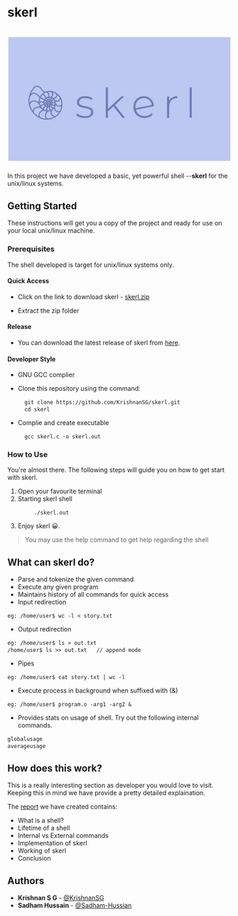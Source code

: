 # skerl
<h1 align="center">
	<img
		width="500"
		alt="skerl"
		src="https://github.com/KrishnanSG/skerl/blob/master/logo.svg">
</h1>

In this project we have developed a basic, yet powerful shell --**skerl** for the unix/linux systems.

## Getting Started

These instructions will get you a copy of the project and ready for use on your local unix/linux machine.

### Prerequisites
The shell developed is target for unix/linux systems only.

  #### Quick Access
  - Click on the link to download skerl - [skerl.zip](https://github.com/KrishnanSG/skerl/files/4505232/skerl.zip)
  
  - Extract the zip folder
  
  #### Release
  - You can download the latest release of skerl from [here](https://github.com/KrishnanSG/skerl/releases).

  #### Developer Style
  - GNU GCC complier

  - Clone this repository using the command:

    ```
      git clone https://github.com/KrishnanSG/skerl.git
      cd skerl
    ```
    
  - Complie and create executable

    ```
      gcc skerl.c -o skerl.out
    ```

### How to Use

You're almost there. 
The following steps will guide you on how to get start with skerl.

1. Open your favourite terminal
2. Starting skerl shell
     ```
          ./skerl.out
     ```
3. Enjoy skerl 😀. 

> You may use the help command to get help regarding the shell

## What can skerl do?
   - Parse and tokenize the given command
   - Execute any given program
   - Maintains history of all commands for quick access
   - Input redirection
```
eg: /home/user$ wc -l < story.txt
```
   - Output redirection
```
eg: /home/user$ ls > out.txt
/home/user$ ls >> out.txt	// append mode
```
   - Pipes
```
eg: /home/user$ cat story.txt | wc -l 
```
   - Execute process in background when suffixed with (&)
```
eg: /home/user$ program.o -arg1 -arg2 &
``` 
   - Provides stats on usage of shell. Try out the following internal commands.
```
globalusage
averageusage
```

## How does this work?
This is a really interesting section as developer you would love to visit. Keeping this in mind we have provide a pretty detailed explaination. 

The [report](https://github.com/KrishnanSG/skerl/blob/master/Report.pdf) we have created contains:
- What is a shell?
- Lifetime of a shell
- Internal vs External commands
- Implementation of skerl
- Working of skerl
- Conclusion


## Authors

* **Krishnan S G** - [@KrishnanSG](https://github.com/KrishnanSG)
* **Sadham Hussain** - [@Sadham-Hussian](https://github.com/Sadham-Hussian)

